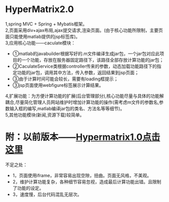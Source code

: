 ﻿HyperMatrix2.0
================
1,spring MVC + Spring + Mybatis框架。<br/>
2,页面采用div+ajax布局,ajax提交请求,渲染页面。(由于核心功能所限制，主要页面只能使用matlab提供的jsp标签库)。<br/>
3,应用核心功能——caculate模块：<br/>
	<ul><li>①matlab的javabuilder根据写好的.m文件编译生成jar包，一个jar包对应此项目的一个功能，存放在服务器固定路径下，该路径全部存放计算功能的jar包；</li>
	<li>②CaculateService类根据controller传来的参数，动态加载功能路径下的指定功能的jar包，调用其中方法，传入参数，返回结果到jsp页面；</li>
	<li>③由于计算时间可能会较长，需要有loading框提示；</li>
	<li>③jsp页面使用webfigure标签展示计算结果。</li></ul>
4,扩展功能：为方便计算功能的扩展(后台管理部分),核心功能尽量与具体的功能解耦合,尽量简化管理人员网站维护时增加计算功能的操作(需考虑m文件的参数名,参数输入框的编写,matlab编译jar包的类名、方法名等等细节)。<br/>
5,其他功能模块(新闻,资源下载)较简单。<br/>

附：以前版本——[Hypermatrix1.0点击这里](http://182.254.246.212)
===========================
不足之处：
<ul>
<li>1，页面使用iframe，非常容易出现空隙，扭曲。页面无风格，不美观。</li>
<li>2，维护计算功能复杂，各种细节容易忽视，造成最后计算功能出错。且限制了功能的设定。</li>
<li>3，速度慢，后台代码混乱无层次。</li>
</ul>